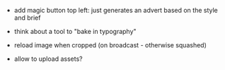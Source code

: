- add magic button top left: just generates an advert based on the style and brief

- think about a tool to "bake in typography"

- reload image when cropped (on broadcast - otherwise squashed)

- allow to upload assets?